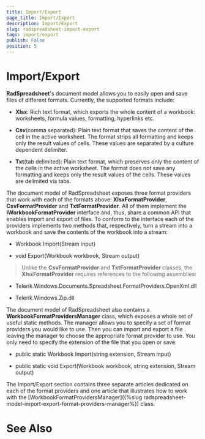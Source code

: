 ```yaml
---
title: Import/Export
page_title: Import/Export
description: Import/Export
slug: radspreadsheet-import-export
tags: import/export
publish: False
position: 5
---
```


# Import/Export



__RadSpreadsheet__'s document model allows you to easily open and save files of different formats.
        Currently, the supported formats include:
      

* __Xlsx__: Rich text format, which exports the whole content of a workbook: worksheets, formula values,
            formatting, hyperlinks etc.
          

* __Csv__(comma separated): Plain text format that saves the content of the cell in the active worksheet.
            The format strips all formatting and keeps only the result values of cells. These values are separated by a culture
            dependent delimiter.
          

* __Txt__(tab delimited): Plain text format, which preserves only the content of the cells in the active
            worksheet. The format does not save any formatting and keeps only the result values of the cells. These values are delimited
            via tabs.
          

The document model of RadSpreadsheet exposes three format providers that work with each of the formats above: __XlsxFormatProvider__,
        __CsvFormatProvider__ and __TxtFormatProvider__. All of them implement the __IWorkbookFormatProvider__
        interface and, thus, share a common API that enables import and export of files. To conform to the interface each of the providers implements two
        methods that, respectively, turn a stream into a workbook and save the contents of the workbook into a stream:
      

* Workbook Import(Stream input)

* void Export(Workbook workbook, Stream output)

>Unlike the __CsvFormatProvider__ and __TxtFormatProvider__ classes, the
          __XlsxFormatProvider__ requires references to the following assemblies:
        

* Telerik.Windows.Documents.Spreadsheet.FormatProviders.OpenXml.dll

* Telerik.Windows.Zip.dll

The document model of RadSpreadsheet also contains a __WorkbookFormatProvidersManager__ class, which exposes a whole set of
        useful static methods. The manager allows you to specify a set of format providers you would like to use. Then you can import and export a file
        leaving the manager to choose the appropriate format provider to use. You only need to specify the extension of the file that you open or save:
      

* public static Workbook Import(string extension, Stream input)

* public static void Export(Workbook workbook, string extension, Stream output)

The Import/Export section contains three separate articles dedicated on each of the format providers and one article that illustrates how to work 
        with the [WorkbookFormatProvidersManager]({%slug radspreadsheet-model-import-export-format-providers-manager%}) class.
      

# See Also
